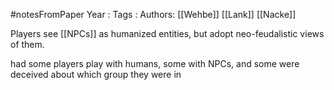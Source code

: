 #notesFromPaper
Year   :
Tags   :
Authors: [[Wehbe]] [[Lank]] [[Nacke]]

Players see [[NPCs]] as humanized entities, but adopt neo-feudalistic views of them. 

had some players play with humans, some with NPCs, and some were deceived about which group they were in
